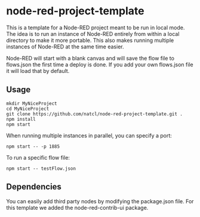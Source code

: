 # node-red-project-template
This is a template for a Node-RED project meant to be run in local mode.  The idea is to run an instance of Node-RED entirely from within a local directory to make it more portable.  This also makes running multiple instances of Node-RED at the same time easier.

Node-RED will start with a blank canvas and will save the flow file to flows.json the first time a deploy is done.  If you add your own flows.json file it will load that by default.

## Usage

```
mkdir MyNiceProject
cd MyNiceProject
git clone https://github.com/natcl/node-red-project-template.git .
npm install
npm start
```

When running multiple instances in parallel, you can specify a port:

```
npm start -- -p 1885
```
To run a specific flow file:

```
npm start -- testFlow.json
```

## Dependencies

You can easily add third party nodes by modifying the package.json file.  For this template we added the node-red-contrib-ui package.
